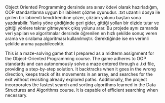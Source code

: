 Object Oriented Programming dersinde ara sınav ödevi olarak hazırladığım, OOP standartlarına uygun bir labirent çözme oyunudur. .txt uzantılı dosya ile girilen bir labirenti kendi kendine çözer, çözüm yolunu baştan sona yazdırabilir. Yanlış yöne girdiğinde geri gider, gittiği yolları bir dizide tutar ve gittiği yönlere tekrar gitmeyerek çıkış yolunu arar. Bu projede aynı zamanda veri yapıları ve algoritmalar dersinde öğrenilen en hızlı şekilde sonuç veren arama ve sıralama algoritması kullanılmıştır. Gerektiğinde ise en verimli şekilde arama yapabilecektir.

This is a maze-solving game that I prepared as a midterm assignment for the Object-Oriented Programming course. The game adheres to OOP standards and can autonomously solve a maze entered through a .txt file, providing a step-by-step solution. It backtracks when it goes in the wrong direction, keeps track of its movements in an array, and searches for the exit without revisiting already explored paths. Additionally, the project incorporates the fastest search and sorting algorithms learned in the Data Structures and Algorithms course. It is capable of efficient searching when necessary.
